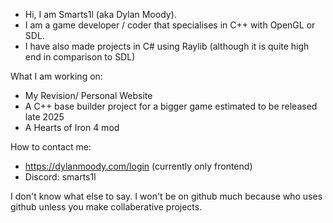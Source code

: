  - Hi, I am Smarts1l (aka Dylan Moody).
 - I am a game developer / coder that specialises in C++ with OpenGL or SDL.
 - I have also made projects in C# using Raylib (although it is quite high end in comparison to SDL)
   
What I am working on:
 - My Revision/ Personal Website
 - A C++ base builder project for a bigger game estimated to be released late 2025
 - A Hearts of Iron 4 mod

How to contact me:
 - https://dylanmoody.com/login (currently only frontend)
 - Discord: smarts1l
   
I don't know what else to say.  I won't be on github much because who uses github unless you make collaberative projects.

